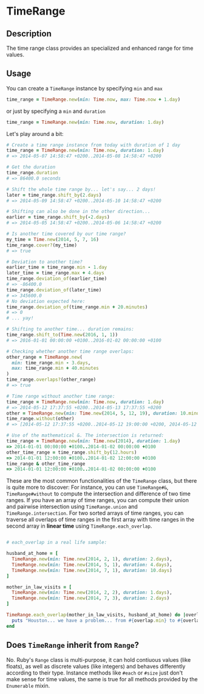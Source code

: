 # TimeRange

## Description

The time range class provides an specialized and enhanced range for time values.

## Usage

You can create a `TimeRange` instance by specifying `min` and `max`

```ruby
time_range = TimeRange.new(min: Time.now, max: Time.now + 1.day)
```

or just by specifying a `min` and `duration`

```ruby
time_range = TimeRange.new(min: Time.now, duration: 1.day)
```

Let's play around a bit:

```ruby
# Create a time range instance from today with duration of 1 day
time_range = TimeRange.new(min: Time.now, duration: 1.day)
# => 2014-05-07 14:58:47 +0200..2014-05-08 14:58:47 +0200

# Get the duration
time_range.duration
# => 86400.0 seconds

# Shift the whole time range by... let's say... 2 days!
later = time_range.shift_by(2.days)
# => 2014-05-09 14:58:47 +0200..2014-05-10 14:58:47 +0200

# Shifting can also be done in the other direction...
earlier = time_range.shift_by(-2.days)
# => 2014-05-05 14:58:47 +0200..2014-05-06 14:58:47 +0200

# Is another time covered by our time range?
my_time = Time.new(2014, 5, 7, 16)
time_range.cover?(my_time)
# => true

# Deviation to another time?
earlier_time = time_range.min - 1.day
later_time = time_range.max + 4.days
time_range.deviation_of(earlier_time)
# => -86400.0
time_range.deviation_of(later_time)
# => 345600.0
# No deviation expected here:
time_range.deviation_of(time_range.min + 20.minutes)
# => 0
# ... yay!

# Shifting to another time... duration remains:
time_range.shift_to(Time.new(2016, 1, 1))
# => 2016-01-01 00:00:00 +0100..2016-01-02 00:00:00 +0100

# Checking whether another time range overlaps:
other_range = TimeRange.new(
  min: time_range.min - 3.days,
  max: time_range.min + 40.minutes
)
time_range.overlaps?(other_range)
# => true

# Time range without another time range:
time_range = TimeRange.new(min: Time.now, duration: 1.day)
# => 2014-05-12 17:37:55 +0200..2014-05-13 17:37:55 +0200
other = TimeRange.new(min: Time.new(2014, 5, 12, 19), duration: 10.minutes)
time_range.without(other)
# => [2014-05-12 17:37:55 +0200..2014-05-12 19:00:00 +0200, 2014-05-12 19:10:00 +0200..2014-05-13 17:37:55 +0200]

# Use of the mathematical &. The intersection is returned:
time_range = TimeRange.new(min: Time.new(2014), duration: 1.day)
=> 2014-01-01 00:00:00 +0100..2014-01-02 00:00:00 +0100
other_time_range = time_range.shift_by(12.hours)
=> 2014-01-01 12:00:00 +0100..2014-01-02 12:00:00 +0100
time_range & other_time_range
=> 2014-01-01 12:00:00 +0100..2014-01-02 00:00:00 +0100

```

These are the most common functionalities of the `TimeRange` class, but there is quite more to discover: For instance, you can use `TimeRange#&`, `TimeRange#without` to compute the intersection and difference of two time ranges. If you have an array of time ranges, you can compute their union and pairwise intersection using `TimeRange.union` and `TimeRange.intersection`. For two sorted arrays of time ranges, you can traverse all overlaps of time ranges in the first array with time ranges in the second array in **linear time** using `TimeRange.each_overlap`.

```ruby

# each_overlap in a real life sample:

husband_at_home = [
  TimeRange.new(min: Time.new(2014, 2, 1), duration: 2.days),
  TimeRange.new(min: Time.new(2014, 5, 1), duration: 4.days),
  TimeRange.new(min: Time.new(2014, 7, 1), duration: 10.days)
]

mother_in_law_visits = [
  TimeRange.new(min: Time.new(2014, 2, 2), duration: 1.days),
  TimeRange.new(min: Time.new(2014, 7, 3), duration: 2.days)
]

TimeRange.each_overlap(mother_in_law_visits, husband_at_home) do |overlap|
  puts "Houston... we have a problem... from #{overlap.min} to #{overlap.max}"
end

```

## Does `TimeRange` inherit from `Range`?
No. Ruby's `Range` class is multi-purpose, it can hold contiuous values (like floats), as well as discrete values (like integers) and behaves differently according to their type. Instance methods like `#each` or `#size` just don't make sense for time values, the same is true for all methods provided by the `Enumerable` mixin.
